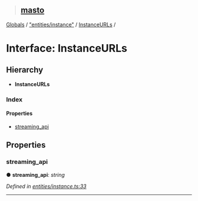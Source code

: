> ## [masto](../README.md)

[Globals](../globals.md) / ["entities/instance"](../modules/_entities_instance_.md) / [InstanceURLs](_entities_instance_.instanceurls.md) /

# Interface: InstanceURLs

## Hierarchy

* **InstanceURLs**

### Index

#### Properties

* [streaming_api](_entities_instance_.instanceurls.md#streaming_api)

## Properties

###  streaming_api

● **streaming_api**: *string*

*Defined in [entities/instance.ts:33](https://github.com/neet/masto.js/blob/3506035/src/entities/instance.ts#L33)*

___